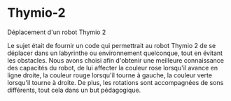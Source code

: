 # Thymio-2
Déplacement d'un robot Thymio 2

Le sujet était de fournir un code qui permettrait au robot Thymio 2 de se déplacer dans un labyrinthe ou environnement quelconque, tout en évitant les obstacles.
Nous avons choisi afin d'obtenir une meilleure connaissance des capacités du robot, de lui affecter la couleur rose lorsqu'il avance en ligne droite, la couleur rouge lorsqu'il tourne à gauche, la couleur verte lorsqu'il tourne à droite. De plus, les rotations sont accompagnées de sons différents, tout cela dans un but pédagogique.

